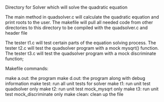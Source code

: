 Directory for Solver which will solve the quadratic equation

The main method in quadsolver.c will calculate the quadratic equation and print roots to the user.  The makefile will pull all needed code from other directories to this directory to be compiled with the quadsolver.c and header file

The tester t1.c will test certain parts of the equation solving process.
The tester t2.c will test the quadsolver program with a mock mysqrt() function.
The tester t3.c will test the quadsolver program with a mock discriminate function;

Makefile commands:

make a.out: the program
make d.out: the program along with debug information
make test: run all unit tests for solver
make t1: run unit test quadsolver only
make t2: run unit test mock_mysqrt only
make t3: run unit test mock_discriminate only
make clean: clean up the file
